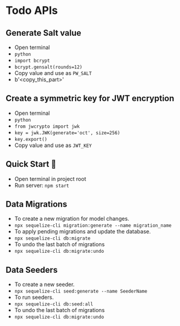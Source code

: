 # Todo APIs


## Generate Salt value

- Open terminal
- `python`
- `import bcrypt`
- `bcrypt.gensalt(rounds=12)`
- Copy value and use as `PW_SALT`
- b'<copy_this_part>'

## Create a symmetric key for JWT encryption

- Open terminal
- `python`
- `from jwcrypto import jwk`
- `key = jwk.JWK(generate='oct', size=256)`
- `key.export()`
- Copy value and use as `JWT_KEY`

## Quick Start 🚀

- Open terminal in project root
- Run server: `npm start`

## Data Migrations

- To create a new migration for model changes.
- `npx sequelize-cli migration:generate --name migration_name`
- To apply pending migrations and update the database.
- `npx sequelize-cli db:migrate`
- To undo the last batch of migrations
- `npx sequelize-cli db:migrate:undo`

## Data Seeders

- To create a new seeder.
- `npx sequelize-cli seed:generate --name SeederName`
- To run seeders.
- `npx sequelize-cli db:seed:all`
- To undo the last batch of migrations
- `npx sequelize-cli db:migrate:undo`